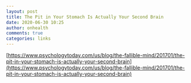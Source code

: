 ```yaml
---
layout: post
title: The Pit in Your Stomach Is Actually Your Second Brain
date: 2020-06-30 10:25
author: onhealth
comments: true
categories: links
---
```


[https://www.psychologytoday.com/us/blog/the-fallible-mind/201701/the-pit-in-your-stomach-is-actually-your-second-brain](https://www.psychologytoday.com/us/blog/the-fallible-mind/201701/the-pit-in-your-stomach-is-actually-your-second-brain)
